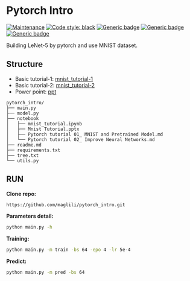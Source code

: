 # Pytorch Intro

[![Maintenance](https://img.shields.io/badge/Maintained%3F-yes-green.svg)](https://GitHub.com/Naereen/StrapDown.js/graphs/commit-activity)
[![Code style: black](https://img.shields.io/badge/code%20style-black-000000.svg)](https://github.com/psf/black)
[![Generic badge](https://img.shields.io/badge/Model-passing-green.svg)](https://shields.io/)
[![Generic badge](https://img.shields.io/badge/Plotting-passing-green.svg)](https://shields.io/)
[![Generic badge](https://img.shields.io/badge/dataset-passing-green.svg)](https://shields.io/)

Building LeNet-5 by pytorch and use MNIST dataset.

## Structure

- Basic tutorial-1: [mnist_tutorial-1](./notebook/mnist_tutorial.ipynb)
- Basic tutorial-2: [mnist_tutorial-2](./notebook/Pytorch_tutorial_02_Improve_Neural_Networks.md)
- Power point: [ppt](./notebook/Mnist_Tutorial.pptx)

```text
pytorch_intro/
├── main.py
├── model.py
├── notebook
│   ├── mnist_tutorial.ipynb
│   ├── Mnist Tutorial.pptx
│   ├── Pytorch tutorial 01_ MNIST and Pretrained Model.md
│   └── Pytorch tutorial 02_ Improve Neural Networks.md
├── readme.md
├── requirements.txt
├── tree.txt
└── utils.py
```

## RUN

**Clone repo:**

```bash
https://github.com/maglili/pytorch_intro.git
```

**Parameters detail:**

```bash
python main.py -h
```

**Training:**

```bash
python main.py -m train -bs 64 -epo 4 -lr 5e-4
```

**Predict:**

```bash
python main.py -m pred -bs 64
```